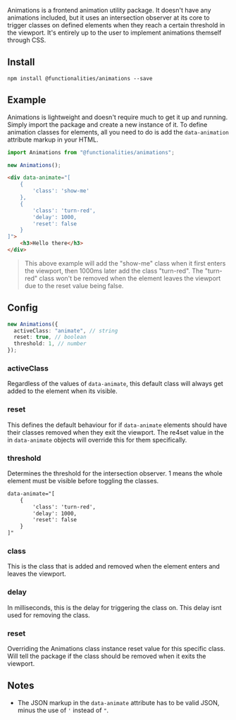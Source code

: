 Animations is a frontend animation utility package. It doesn't have any animations included, but it uses an intersection observer at its core to trigger classes on defined elements when they reach a certain threshold in the viewport. It's entirely up to the user to implement animations themself through CSS.

## Install

```
npm install @functionalities/animations --save
```

## Example

Animations is lightweight and doesn't require much to get it up and running. Simply import the package and create a new instance of it. To define animation classes for elements, all you need to do is add the ``data-animation`` attribute markup in your HTML.

```typescript
import Animations from "@functionalities/animations";

new Animations();
```

```html
<div data-animate="[
    {
        'class': 'show-me'
    },
    {
        'class': 'turn-red',
        'delay': 1000,
        'reset': false
    }
]">
    <h3>Hello there</h3>
</div>
```

> This above example will add the "show-me" class when it first enters the viewport, then 1000ms later add the class "turn-red". The "turn-red" class won't be removed when the element leaves the viewport due to the reset value being false.


## Config

```typescript
new Animations({
  activeClass: "animate", // string
  reset: true, // boolean
  threshold: 1, // number
});
```

### activeClass

Regardless of the values of ``data-animate``, this default class will always get added to the element when its visible.

### reset

This defines the default behaviour for if ``data-animate`` elements should have their classes removed when they exit the viewport. The re4set value in the in ``data-animate`` objects will override this for them specifically. 

### threshold

Determines the threshold for the intersection observer. 1 means the whole element must be visible before toggling the classes.

```html
data-animate="[
    {
        'class': 'turn-red',
        'delay': 1000,
        'reset': false
    }
]"
```

### class

This is the class that is added and removed when the element enters and leaves the viewport.

### delay

In milliseconds, this is the delay for triggering the class on. This delay isnt used for removing the class.

### reset

Overriding the Animations class instance reset value for this specific class. Will tell the package if the class should be removed when it exits the viewport.

## Notes

- The JSON markup in the ``data-animate`` attribute has to be valid JSON, minus the use of ``'`` instead of ``"``.